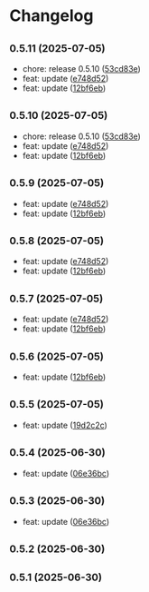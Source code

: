 # Changelog

## <small>0.5.11 (2025-07-05)</small>

* chore: release 0.5.10 ([53cd83e](https://github.com/Riuhou/react-native-kiosk-manager/commit/53cd83e))
* feat: update ([e748d52](https://github.com/Riuhou/react-native-kiosk-manager/commit/e748d52))
* feat: update ([12bf6eb](https://github.com/Riuhou/react-native-kiosk-manager/commit/12bf6eb))

## <small>0.5.10 (2025-07-05)</small>

* chore: release 0.5.10 ([53cd83e](https://github.com/Riuhou/react-native-kiosk-manager/commit/53cd83e))
* feat: update ([e748d52](https://github.com/Riuhou/react-native-kiosk-manager/commit/e748d52))
* feat: update ([12bf6eb](https://github.com/Riuhou/react-native-kiosk-manager/commit/12bf6eb))

## <small>0.5.9 (2025-07-05)</small>

* feat: update ([e748d52](https://github.com/Riuhou/react-native-kiosk-manager/commit/e748d52))
* feat: update ([12bf6eb](https://github.com/Riuhou/react-native-kiosk-manager/commit/12bf6eb))

## <small>0.5.8 (2025-07-05)</small>

* feat: update ([e748d52](https://github.com/Riuhou/react-native-kiosk-manager/commit/e748d52))
* feat: update ([12bf6eb](https://github.com/Riuhou/react-native-kiosk-manager/commit/12bf6eb))

## <small>0.5.7 (2025-07-05)</small>

* feat: update ([e748d52](https://github.com/Riuhou/react-native-kiosk-manager/commit/e748d52))
* feat: update ([12bf6eb](https://github.com/Riuhou/react-native-kiosk-manager/commit/12bf6eb))

## <small>0.5.6 (2025-07-05)</small>

* feat: update ([12bf6eb](https://github.com/Riuhou/react-native-kiosk-manager/commit/12bf6eb))

## <small>0.5.5 (2025-07-05)</small>

* feat: update ([19d2c2c](https://github.com/Riuhou/react-native-kiosk-manager/commit/19d2c2c))

## <small>0.5.4 (2025-06-30)</small>

* feat: update ([06e36bc](https://github.com/Riuhou/react-native-kiosk-manager/commit/06e36bc))

## <small>0.5.3 (2025-06-30)</small>

* feat: update ([06e36bc](https://github.com/Riuhou/react-native-kiosk-manager/commit/06e36bc))

## <small>0.5.2 (2025-06-30)</small>

## <small>0.5.1 (2025-06-30)</small>
